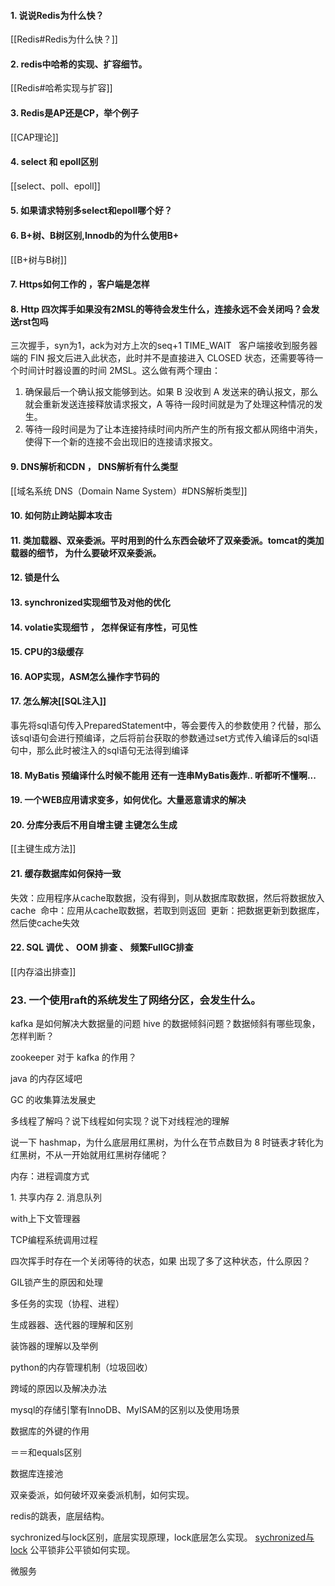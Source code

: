 #### 1. 说说Redis为什么快？
[[Redis#Redis为什么快？]]

#### 2. redis中哈希的实现、扩容细节。

[[Redis#哈希实现与扩容]]


#### 3. Redis是AP还是CP，举个例子

[[CAP理论]]


#### 4. select 和 epoll区别

[[select、poll、epoll]]


#### 5. 如果请求特别多select和epoll哪个好？
#### 6. B+树、B树区别,Innodb的为什么使用B+
[[B+树与B树]]


#### 7. Https如何工作的 ，客户端是怎样
#### 8. Http 四次挥手如果没有2MSL的等待会发生什么，连接永远不会关闭吗？会发送rst包吗
三次握手，syn为1，ack为对方上次的seq+1
TIME_WAIT  
客户端接收到服务器端的 FIN 报文后进入此状态，此时并不是直接进入 CLOSED 状态，还需要等待一个时间计时器设置的时间 2MSL。这么做有两个理由：
1. 确保最后一个确认报文能够到达。如果 B 没收到 A 发送来的确认报文，那么就会重新发送连接释放请求报文，A 等待一段时间就是为了处理这种情况的发生。
2. 等待一段时间是为了让本连接持续时间内所产生的所有报文都从网络中消失，使得下一个新的连接不会出现旧的连接请求报文。

#### 9. DNS解析和CDN ， DNS解析有什么类型
[[域名系统 DNS（Domain Name System）#DNS解析类型]]



#### 10. 如何防止跨站脚本攻击


#### 11. 类加载器、双亲委派。平时用到的什么东西会破坏了双亲委派。tomcat的类加载器的细节， 为什么要破坏双亲委派。
#### 12. 锁是什么
#### 13. synchronized实现细节及对他的优化
#### 14. volatie实现细节 ， 怎样保证有序性，可见性
#### 15. CPU的3级缓存
#### 16. AOP实现，ASM怎么操作字节码的

#### 17. 怎么解决[[SQL注入]]

事先将sql语句传入PreparedStatement中，等会要传入的参数使用？代替，那么该sql语句会进行预编译，之后将前台获取的参数通过set方式传入编译后的sql语句中，那么此时被注入的sql语句无法得到编译

#### 18. MyBatis 预编译什么时候不能用 还有一连串MyBatis轰炸.. 听都听不懂啊...
#### 19. 一个WEB应用请求变多，如何优化。大量恶意请求的解决
#### 20. 分库分表后不用自增主键 主键怎么生成
[[主键生成方法]]

#### 21. 缓存数据库如何保持一致

失效：应用程序从cache取数据，没有得到，则从数据库取数据，然后将数据放入cache 
命中：应用从cache取数据，若取到则返回 
更新：把数据更新到数据库，然后使cache失效 

#### 22. SQL 调优 、 OOM 排查 、 频繁FullGC排查
[[内存溢出排查]]



### 23. 一个使用raft的系统发生了网络分区，会发生什么。

kafka 是如何解决大数据量的问题
hive 的数据倾斜问题？数据倾斜有哪些现象，怎样判断？



zookeeper 对于 kafka 的作用？


java 的内存区域吧


GC 的收集算法发展史


多线程了解吗？说下线程如何实现？说下对线程池的理解


说一下 hashmap，为什么底层用红黑树，为什么在节点数目为 8 时链表才转化为红黑树，不从一开始就用红黑树存储呢？

内存：进程调度方式

1. 共享内存
2. 消息队列


with上下文管理器

TCP编程系统调用过程

四次挥手时存在一个关闭等待的状态，如果 出现了多了这种状态，什么原因？

GIL锁产生的原因和处理

多任务的实现（协程、进程）

生成器器、迭代器的理解和区别

装饰器的理解以及举例

python的内存管理机制（垃圾回收）

跨域的原因以及解决办法

mysql的存储引擎有InnoDB、MyISAM的区别以及使用场景

数据库的外键的作用


＝＝和equals区别

数据库连接池

双亲委派，如何破坏双亲委派机制，如何实现。


redis的跳表，底层结构。

sychronized与lock区别，底层实现原理，lock底层怎么实现。
[sychronized与lock](https://www.jianshu.com/p/b1581c35c881)
公平锁非公平锁如何实现。


微服务

